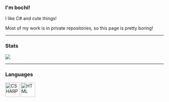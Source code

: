 ### I'm bochi!
I like C# and cute things!

Most of my work is in private repositories, so this page is pretty boring!
<br />

---

### Stats

<img src="https://github-readme-stats.vercel.app/api/top-langs/?username=bochboch28&layout=compact&hide_border=true&title_color=dee3ea&text_color=b2bdcd&bg_color=151a21&langs_count=20" />

  
---
  
### Languages
  
<img align="left" alt="CSHARP" width="46px" src="https://github.com/abranhe/programming-languages-logos-site/blob/master/languages/csharp.png" />
<img align="left" alt="HTML" width="46px" src="https://github.com/abranhe/programming-languages-logos-site/blob/master/languages/html.png" />
<br />
